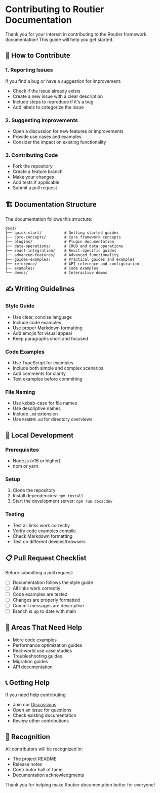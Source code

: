 # Contributing to Routier Documentation

Thank you for your interest in contributing to the Routier framework documentation! This guide will help you get started.

## 📝 How to Contribute

### 1. Reporting Issues

If you find a bug or have a suggestion for improvement:

- Check if the issue already exists
- Create a new issue with a clear description
- Include steps to reproduce if it's a bug
- Add labels to categorize the issue

### 2. Suggesting Improvements

- Open a discussion for new features or improvements
- Provide use cases and examples
- Consider the impact on existing functionality

### 3. Contributing Code

- Fork the repository
- Create a feature branch
- Make your changes
- Add tests if applicable
- Submit a pull request

## 🏗️ Documentation Structure

The documentation follows this structure:

```
docs/
├── quick-start/          # Getting started guides
├── core-concepts/        # Core framework concepts
├── plugins/              # Plugin documentation
├── data-operations/      # CRUD and data operations
├── react-integration/    # React-specific guides
├── advanced-features/    # Advanced functionality
├── guides-examples/      # Practical guides and examples
├── reference/            # API reference and configuration
├── examples/             # Code examples
└── demos/                # Interactive demos
```

## ✍️ Writing Guidelines

### Style Guide

- Use clear, concise language
- Include code examples
- Use proper Markdown formatting
- Add emojis for visual appeal
- Keep paragraphs short and focused

### Code Examples

- Use TypeScript for examples
- Include both simple and complex scenarios
- Add comments for clarity
- Test examples before committing

### File Naming

- Use kebab-case for file names
- Use descriptive names
- Include `.md` extension
- Use `README.md` for directory overviews

## 🔧 Local Development

### Prerequisites

- Node.js (v16 or higher)
- npm or yarn

### Setup

1. Clone the repository
2. Install dependencies: `npm install`
3. Start the development server: `npm run docs:dev`

### Testing

- Test all links work correctly
- Verify code examples compile
- Check Markdown formatting
- Test on different devices/browsers

## 📋 Pull Request Checklist

Before submitting a pull request:

- [ ] Documentation follows the style guide
- [ ] All links work correctly
- [ ] Code examples are tested
- [ ] Changes are properly formatted
- [ ] Commit messages are descriptive
- [ ] Branch is up to date with main

## 🎯 Areas That Need Help

- More code examples
- Performance optimization guides
- Real-world use case studies
- Troubleshooting guides
- Migration guides
- API documentation

## 📞 Getting Help

If you need help contributing:

- Join our [Discussions](https://github.com/your-username/routier/discussions)
- Open an issue for questions
- Check existing documentation
- Review other contributions

## 🙏 Recognition

All contributors will be recognized in:

- The project README
- Release notes
- Contributor hall of fame
- Documentation acknowledgments

Thank you for helping make Routier documentation better for everyone!
